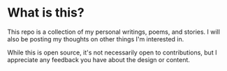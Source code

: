 # What is this?

This repo is a collection of my personal writings, poems, and stories. I will also be posting my thoughts on other things I'm interested in.

While this is open source, it's not necessarily open to contributions, but I appreciate any feedback you have about the design or content.